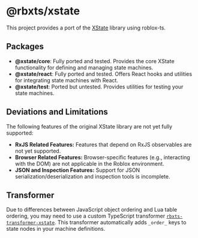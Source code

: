 # @rbxts/xstate

This project provides a port of the [XState](https://stately.ai/docs) library using roblox-ts.

## Packages

- **@xstate/core**: Fully ported and tested. Provides the core XState functionality for defining and managing state machines.
- **@xstate/react**: Fully ported and tested. Offers React hooks and utilities for integrating state machines with React.
- **@xstate/test**: Ported but untested. Provides utilities for testing your state machines.

## Deviations and Limitations

The following features of the original XState library are not yet fully supported:

- **RxJS Related Features:** Features that depend on RxJS observables are not yet supported.
- **Browser Related Features:** Browser-specific features (e.g., interacting with the DOM) are not applicable in the Roblox environment.
- **JSON and Inspection Features:** Support for JSON serialization/deserialization and inspection tools is incomplete.

## Transformer

Due to differences between JavaScript object ordering and Lua table ordering, you may need to use a custom TypeScript transformer [`rbxts-transformer-xstate`](https://github.com/lisachandra/rbxts-transformer-xstate). This transformer automatically adds `_order_` keys to state nodes in your machine definitions.
